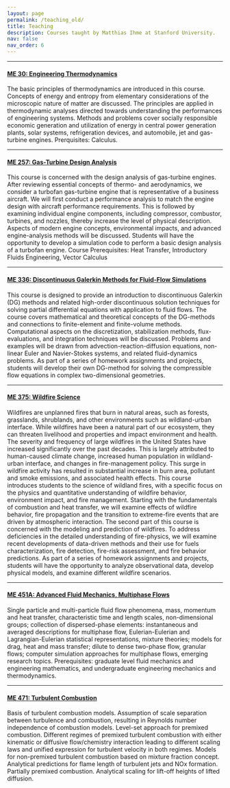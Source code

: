 ```yaml
---
layout: page
permalink: /teaching_old/
title: Teaching
description: Courses taught by Matthias Ihme at Stanford University.
nav: false
nav_order: 6
---
```


***

#### [ME 30: Engineering Thermodynamics](https://www.google.com/url?sa=t&source=web&rct=j&opi=89978449&url=https://explorecourses.stanford.edu/search%3Fview%3Dcatalog%26filter-coursestatus-Active%3Don%26page%3D0%26q%3DME30&ved=2ahUKEwjOrdaO2s2JAxXYFjQIHQubDfEQFnoECAsQAQ&usg=AOvVaw2xBzOF1hzQmX3JtdflUMgt)  
The basic principles of thermodynamics are introduced in this course. Concepts of energy and entropy from elementary considerations of the microscopic nature of matter are discussed. The principles are applied in thermodynamic analyses directed towards understanding the performances of engineering systems. Methods and problems cover socially responsible economic generation and utilization of energy in central power generation plants, solar systems, refrigeration devices, and automobile, jet and gas-turbine engines. Prerquisites: Calculus.

***

#### [ME 257: Gas-Turbine Design Analysis](https://explorecourses.stanford.edu/search?view=catalog&filter-coursestatus-Active=on&page=0&catalog=&academicYear=&q=ME257&collapse=)  
This course is concerned with the design analysis of gas-turbine engines. After reviewing essential concepts of thermo- and aerodynamics, we consider a turbofan gas-turbine engine that is representative of a business aircraft. We will first conduct a performance analysis to match the engine design with aircraft performance requirements. This is followed by examining individual engine components, including compressor, combustor, turbines, and nozzles, thereby increase the level of physical description. Aspects of modern engine concepts, environmental impacts, and advanced engine-analysis methods will be discussed. Students will have the opportunity to develop a simulation code to perform a basic design analysis of a turbofan engine. Course Prerequisites: Heat Transfer, Introductory Fluids Engineering, Vector Calculus

***

#### [ME 336: Discontinuous Galerkin Methods for Fluid-Flow Simulations](https://explorecourses.stanford.edu/search?view=catalog&filter-coursestatus-Active=on&page=0&catalog=&academicYear=&q=ME+336&collapse=)  
This course is designed to provide an introduction to discontinuous Galerkin (DG) methods and related high-order discontinuous solution techniques for solving partial differential equations with application to fluid flows. The course covers mathematical and theoretical concepts of the DG-methods and connections to finite-element and finite-volume methods. Computational aspects on the discretization, stabilization methods, flux-evaluations, and integration techniques will be discussed. Problems and examples will be drawn from advection-reaction-diffusion equations, non-linear Euler and Navier-Stokes systems, and related fluid-dynamics problems. As part of a series of homework assignments and projects, students will develop their own DG-method for solving the compressible flow equations in complex two-dimensional geometries.

***

#### [ME 375: Wildfire Science](https://explorecourses.stanford.edu/search?view=catalog&filter-coursestatus-Active=on&page=0&catalog=&academicYear=&q=ME+375&collapse=)  
Wildfires are unplanned fires that burn in natural areas, such as forests, grasslands, shrublands, and other environments such as wildland-urban interface. While wildfires have been a natural part of our ecosystem, they can threaten livelihood and properties and impact environment and health. The severity and frequency of large wildfires in the United States have increased significantly over the past decades. This is largely attributed to human-caused climate change, increased human population in wildland-urban interface, and changes in fire-management policy. This surge in wildfire activity has resulted in substantial increase in burn area, pollutant and smoke emissions, and associated health effects. This course introduces students to the science of wildland fires, with a specific focus on the physics and quantitative understanding of wildfire behavior, environment impact, and fire management. Starting with the fundamentals of combustion and heat transfer, we will examine effects of wildfire behavior, fire propagation and the transition to extreme-fire events that are driven by atmospheric interaction. The second part of this course is concerned with the modeling and prediction of wildfires. To address deficiencies in the detailed understanding of fire-physics, we will examine recent developments of data-driven methods and their use for fuels characterization, fire detection, fire-risk assessment, and fire behavior predictions. As part of a series of homework assignments and projects, students will have the opportunity to analyze observational data, develop physical models, and examine different wildfire scenarios.

***

#### [ME 451A: Advanced Fluid Mechanics, Multiphase Flows](https://explorecourses.stanford.edu/search?view=catalog&filter-coursestatus-Active=on&page=0&catalog=&academicYear=&q=ME+451A&collapse=)  
Single particle and multi-particle fluid flow phenomena, mass, momentum and heat transfer, characteristic time and length scales, non-dimensional groups; collection of dispersed-phase elements: instantaneous and averaged descriptions for multiphase flow, Eulerian-Eulerian and Lagrangian-Eulerian statistical representations, mixture theories; models for drag, heat and mass transfer; dilute to dense two-phase flow, granular flows; computer simulation approaches for multiphase flows, emerging research topics. Prerequisites: graduate level fluid mechanics and engineering mathematics, and undergraduate engineering mechanics and thermodynamics.

***

#### [ME 471: Turbulent Combustion](https://explorecourses.stanford.edu/search?view=catalog&filter-coursestatus-Active=on&page=0&catalog=&academicYear=&q=ME+471&collapse=)  
Basis of turbulent combustion models. Assumption of scale separation between turbulence and combustion, resulting in Reynolds number independence of combustion models. Level-set approach for premixed combustion. Different regimes of premixed turbulent combustion with either kinematic or diffusive flow/chemistry interaction leading to different scaling laws and unified expression for turbulent velocity in both regimes. Models for non-premixed turbulent combustion based on mixture fraction concept. Analytical predictions for flame length of turbulent jets and NOx formation. Partially premixed combustion. Analytical scaling for lift-off heights of lifted diffusion.